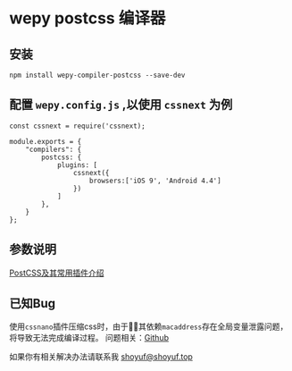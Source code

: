 # wepy postcss 编译器

## 安装

```
npm install wepy-compiler-postcss --save-dev
```


## 配置 `wepy.config.js` ,以使用 `cssnext` 为例

```
const cssnext = require('cssnext);

module.exports = {
    "compilers": {
        postcss: {
            plugins: [
                cssnext({
                    browsers:['iOS 9', 'Android 4.4']
                })
            ]
        },
    }
};
```

## 参数说明

[PostCSS及其常用插件介绍](http://www.css88.com/archives/7317)


## 已知Bug

使用`cssnano`插件压缩css时，由于其依赖`macaddress`存在全局变量泄露问题，将导致无法完成编译过程。
问题相关：[Github](https://github.com/webpack-contrib/css-loader/pull/472)

如果你有相关解决办法请联系我 shoyuf@shoyuf.top